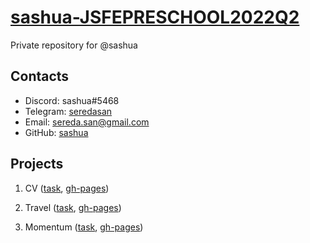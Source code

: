 # [sashua-JSFEPRESCHOOL2022Q2](https://github.com/rolling-scopes-school/sashua-JSFEPRESCHOOL2022Q2)

Private repository for @sashua

## Contacts

- Discord: sashua#5468
- Telegram: [seredasan](https://telegram.me/seredasan)
- Email: [sereda.san@gmail.com](mailto:sereda.san@gmail.com)
- GitHub: [sashua](https://github.com/sashua)

## Projects

1. CV ([task](https://github.com/rolling-scopes-school/tasks/blob/master/tasks/cv/cv.md), [gh-pages](https://sashua.github.io/rsschool-cv/))

1. Travel ([task](https://github.com/rolling-scopes-school/tasks/blob/master/tasks/travel/travel.md), [gh-pages](https://rolling-scopes-school.github.io/sashua-JSFEPRESCHOOL2022Q2/travel/))

1. Momentum ([task](https://github.com/rolling-scopes-school/tasks/blob/master/tasks/momentum/momentum-stage1.md), [gh-pages](https://rolling-scopes-school.github.io/sashua-JSFEPRESCHOOL2022Q2/momentum/))
